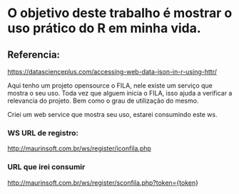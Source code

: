 # O objetivo deste trabalho é mostrar o uso prático do R em minha vida.

## Referencia:
https://datascienceplus.com/accessing-web-data-json-in-r-using-httr/

Aqui tenho um projeto opensource o FILA, nele existe um serviço que mostra o seu uso.
Toda vez que alguem inicia o FILA, isso ajuda a verificar a relevancia do projeto.
Bem como o grau de utilização do mesmo.


Criei um web service que mostra seu uso, estarei consumindo este ws.

### WS URL de registro:
http://maurinsoft.com.br/ws/register/iconfila.php

### URL que irei consumir
http://maurinsoft.com.br/ws/register/sconfila.php?token={token}




